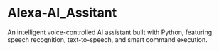 # Alexa-AI_Assitant
An intelligent voice-controlled AI assistant built with Python, featuring speech recognition, text-to-speech, and smart command execution.
